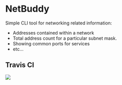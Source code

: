 # NetBuddy
Simple CLI tool for networking related information:
* Addresses contained within a network
* Total address count for a particular subnet mask.
* Showing common ports for services
* etc...


## Travis CI

<img src="https://travis-ci.com/jdockerty/NetBuddy.svg?token=xPjFq5JeCTp415MsJdAD&branch=master">
